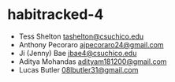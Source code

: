# habitracked-4

- Tess Shelton tashelton@csuchico.edu
- Anthony Pecoraro ajpecoraro24@gmail.com
- Ji (Jenny) Bae jbae4@csuchico.edu 
- Aditya Mohandas adityam181200@gmail.com
- Lucas Butler 08lbutler31@gmail.com
